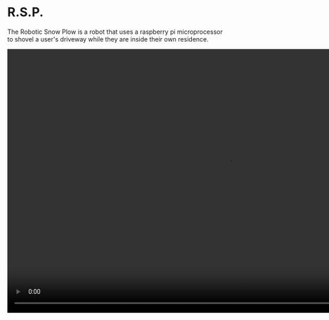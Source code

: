 # R.S.P.
The Robotic Snow Plow is a robot that uses a raspberry pi microprocessor to shovel a user's driveway while they are inside their own residence.

<video src="Robo Snow Plow Final.mp4"  width="1000" height="600">

Motivation:
Experiencing Canadian winters has its own charm with snow covering the coniferous trees, houses and smoke arising from the chimneys and exhausts from the central heating system. Snow covered houses, trees and streets brings alive the memory of Christmas and Santa Claus. However, if you look beyond the pure white coat of snow you will see something dangerous that claims several lives each year. Most people see snow removal as just another household chore but it can get very dangerous if you don’t be careful. All of that bending and lifting of heavy snow can put you at risk for injury and place a considerable amount of stress on the heart. According to 2013 US Consumer Product Safety approximately 28 000 people were treated in hospital emergency rooms for injuries that happened while shoveling or removing ice and snow. The US Consumer Product Safety is not the only organization that has recorded thousands of injuries due to snow removal. On January 20, 2011 WebMD News recorded 11 500 adults and children that were injured from snow removal. They also realized that between 1990 and 2006, 195 000 people were injured from shoveling snow. When I was little I was also a victim to shoveling snow. One day, I was shoveling snow and one brick was raised higher than another. The shovel hit the side of the brick and the handle of the shovel hit me in the mouth. This incident chipped my front tooth that is still chipped to this day. I had a minor injury, but I am sure everyone in Canada has their own story to being a victim to snow. Some injuries might be worse than others but they are all still injuries. This lead me to realize that there must be something, that can solve this problem and it lead me to create The Robotic Snow Plow (or R.S.P. for short). 
The robotic snow plow can divided into five major components:
(a)	Mechanical part of Robotic Snow Plow 
(b)	Battery and Electric Motors to motion, steering and lifting of the plow
(c)	Single Board Computer - Raspberry, wi-fi, LED Flashing Lights and Cameras
(d)	Program to control the Snow Mobile using Python
(e)	Mobile web App to run on smartphone to control the snow plow using Html 5.

Building of Snow Plow Body:
The first thing that I needed for construction was a Yamaha ATV 700R. I got this product from an auction for $20. I first removed the plastic cover of the plow by removing the handle bars and gear shifts. Then I took out the pedals and made a box that went around the chassis of the ATV.. I covered this unit with the lid. The box was 21” x  37”. The platform was 50” x 17”.. The next stage was to make the plow. I could not curve the plywood so I decided to use a stacked approach which gave the plow more strength. I used four 81 cm x 8 cm pieces of wood and drilled them in two pairs so one part of one pair was horizontally overlapping the other by 2 cm. Then I drilled both pairs on opposite sides of a piece of wood that is 81 cm x 26 cm. The smaller piece will overlap the bigger piece by 3 cm. Then I cut two pieces of wood in house shape blocks and two strips of wood that are 21 cm x 3 cm. I then slid the metal pole from the pedals through the screw holes of the base.  I attached the strips to the metal pole from the original ATV and attached a piece of wood in between them. Then I attached the house shaped blocks horizontally on the piece of wood in between with 3 cm in between the two blocks. Then I cut a half of a circle block and then I attached it on the plow and slid the half circle in between the two house shaped blocks. Then I drilled a screw threw the three pieces and bolted the screw loosely at the bottom. Beside the screw I drilled a hole and dropped a metal nail threw it. Then I turned the plow to the right and drilled a hole and to the left and drilled another hole. This let me be able to manually adjust the angle of the plow. Also I screwed a hook to the back of the plow. Then I put the winch on the front of the platform and made a pillar. I put a pulley at the top and the winch wire went on the pulley and attached to the hook at the back of the plow. Then I made a mount for the front camera by making two column on either side of the pulley and a small wooden beam that goes across and I drilled it down. I put the camera 38 inches above the ground because if I put it higher it would become unstable and blur and if I put it lower when the plow went up it may block the camera's view.  Then I put a piece of wood for the rear camera mount at the back and cut it on a slant and drilled it to the lid. I also made a rectangular hole behind the camera mount at the back for the switches. I attached an extended platform to the back for the batteries. I also made the plow aluminum. I got an aluminum sheet and bent and shaped it for the plow. After it was bent and shaped I unscrewed the pieces of the front of the plow and moved the two pairs down ½ an inch and slid the aluminum on it. Then I unscrewed the back pairs again and move it to its original spot. This made the aluminum and wood tighten together. 
Battery and Electric Motors for motion, steering and lifting of the plow
	Ride-on kids ATV runs on 12 volt battery. Initially we used small motocycle 12V battery but it didn’t had enough capacity to run the snow plow. Also, I realized a problem when I was using this plow in my trial runs. When the battery of the plow became low the raspberry pi would reset itself and the connection would be lost.  So to solve both the problems we used small 12V battery to drive Raspberry PI and full size 12 volt car battery to drive RSP motors. We also extended the back of the RSP to hold 2 additional batteries which can be connect in parallel thereby providing additional Ah capacity at 12 volts. As the same time the weight of the batteries help push RSP down and avoid spinning of the wheel.
I re-wired the motors of the ATV to go through the relays which were connected to GPIO ports of Raspberry PI.
Originally I used car window motors for the steering of the plow. However, I soon realized that the motors did not have enough power so I decided to use an electric actuator. I got an electric actuator from Princess Auto that fit into the steering handles and fixed the actuator by drilling it to the inside of the box
I also added five LED lights for the plow by drilling four lights to the corners and one light one the pillar. 
We brought 12 winch from the Princess Auto to move the plough up and down and connected it through the relays.
I put one switch between the battery and the motors and LED lights and second switch between battery and Raspberry PI through 12 volt – 5 volt converter
Single Board Computer - Raspberry, Wi-Fi, LED Flashing Lights and Cameras
I used a 12 to 5 volt converter to give power the Raspberry Pi. I also used a broken micro-USB charger to give power to the raspberry pi. Then I used a GPIO ribbon and M to M wires to connect the raspberry pi to the breadboard. (You will have to use choose your GPIO ports that you will program using the following website: https://code.google.com/p/webiopi/). I used relays because the motors draws to much power so the relay would isolate the pi and the motors. At first I connected the relays directly to the raspberry pi, then I soon realized the Raspberry Pi would burn because the feedback current from the relays would leak into the raspberry pi We burned two raspberry pies because of this. We used IC ULN2003APG to isolate Raspberry PI which solved the problem. I then wired the motors to the relays. I used 
(a)	Two relays to control motors to move RPS forward and backward
(b)	Two relays to control steering left and right
(c)	Two relays to winch up and down
(d)	Four relays for the five color changing Flashing LED lights
The raspberry pi had only two USB ports and it could not give enough power to run both the cameras so I used a powered USB hub. Then I placed the cameras on their respected mounts and taped them down and connect their USB to the hub and connected the output to the raspberry pi.  
Program to control the RSP using Python
I used Raspbian which is based on Ubuntu Linux. We downloaded the Raspbian image from http://raspberrypi.org. I used Win32 Diskimager from http://Sourceforge.net to write the Raspbian image on the micro SD card.  I configured date, time, keyboard type, language for the Raspbian as part of installation process. Then I installed PHP and WebIOPI which includes the webserver and the pi wiring library. To access the raspberry pi from smartphones such as iphone we had to configure the raspberry pi to act as an access point as follows: 
(a)	Install the Wi-Fi USB adapter which can act as an access point which includes
a.	 installation and configuration of the Wi Fi USB driver including security configuration
b.	Configuration of TCP/IP with static address for Raspberry Pi.
c.	Install the DHCP server on the raspberry to give it an IP address to smart phones to  connect to webiopi
had to make a wireless hotspot using raspberry pi. I used http://sirlagz.net/2012/08/09/how-to-use-the-raspberry-pi-as-a-wireless-access-pointrouter-part-1/ and http://sirlagz.net/2012/08/09/how-to-use-the-raspberry-pi-as-a-wireless-access-pointrouter-part-3/ for configuring hotspot. I did not use part two because I did not want to have a bridged network. In this programming I had to download a DHCP server, dnsmasq, and hostapd to create a network. Then I had to program the webpage for the phone using html and python. Webiopi is a tool that can help you send messages to the relays. So I downloaded a sample from https://code.google.com/p/webiopi/ and used the sample to control the relays. I could also change the data in the html document that was in my file manager to let users understand the buttons, for example, if I wanted another button I would copy and paste the data of the previous button and then change its context. In webiopi you have to have your functions and ports which you can find the port using the same website. Then after you enter you ports match the port up to the bread board that is in the row connected to the specific motor you programmed the button for. You might want to re-wire the relay if the wires start tangling up though. The webiopi program was already programmed using python so I did not have to worry about the python programming. The programming for the camera was left. I used http://jacobsalmela.com/raspberry-pi-webcam-using-mjpg-streamer-over-internet/ for most of the programming for the cameras. I got two Creative Live Sync Cameras for this project. I checked online at http://elinux.org/RPi_USB_Webcams to see which cameras were capable with the raspberry pi. So I found these and decided to use them. I used the fswebcam program to test if the cameras can stream the video in a great quality and I used MJPG Streamer for the real casting. The fswebcam let took a quick snap shot and the MJPG Streamer took a live stream. The MJPG Streamer went to its own site and to put it in my html I used its image source which was located under the broadcast on the site. I copied and pasted it on my html document. Then I went to my second camera. I realized that the raspberry pi could not supply power for both cameras so I had to get a power hub which supplied the extra power. When I did my second camera, I made a silly mistake which caused me to lose a lot of time. The mistake was that the two cameras were connected to my SweetAcubeHome network while my computer was connected to Bell190 and I could not realize what was wrong and I lost three days. Then I realized the problem and connected to the network and it worked. The programming of the second camera went flawlessly after that. With that the project was done and I had to put it to the test on the real battlefield the next day which happened to be the coldest temperatures there was that year, it was “Super bowl Sunday!” 

Super bowl Sunday was quite cold with snow and Windsor was under the weather. Literally Windsor was buried in 36 centimeters of snow. My plow was about to face one off the hardest test it could ever have. It had to go out in the blizzard and shovel 5000 square feet of a driveway full of snow. We did a trial the day before to see if it would work and it did about half the driveway before my phone lost connection. Then I realized I needed an adapter with more range so I got an Odroid Realtek RTL8188CUS-GR Wi-Fi dongle. This had double the range of the old Edimax Wi-Fi dongle which gave it a better camera view as well. Then I went to test it on Super bowl Sunday. The plow did a spectacular job it shoveled the whole driveway in 37 minutes. I went and did further testing to see how much weight it can push in how many seconds. I got bricks that were three pounds each and put them in front of the plow. The first test I did was with five bricks which came to a total of fifteen pounds. It took 10.3 seconds for the plow to pass the finish line which was nine feet away. The second run was with 7 bricks for a total of 21 pounds. It took 11.9 seconds to cross the finish line. The last run was with 9 bricks which I believe is its limit because it starts to stop in between. The plow pushed 27 pounds in 14.7 seconds. I concluded that the plow is great for shoveling snow in the United States and the provinces but I would need to make it stronger if it needed to go to the territories or the northern part of Russia.  Then I did my final test to see how long the plow can run continuously. I tested it by making it continuously run with one car battery, it took 48 minutes. Then I used a second car battery and it took 89 minutes before it the batteries emptied. Then with a third battery took 125 minutes. I stopped after that because I figured the weight would start weighing it down. This helped me understand the fixed amount of batteries I should give the plow when I use it daily and if I sell it to the public. I would give the plow two car batteries which is I believe a sufficient amount because you don’t want it to go too fast to get out of control or to be slow. After this my testing was completed and my results were analyzed, the project that could help millions of people across the world was made.

Imagine, a world where most of our daily chores and heavy risk jobs are done by robots. This will be happening in the near future where single-board computers that are very low in cost will be programmed to do jobs that people would find impossible. The single boarded computers will have electric rechargeable batteries that are environmentally friendly. They will be wired to have systems that can learn from their surroundings. Some of these machines are already around us that most of us know about. For example, the nest thermostat will learn from how you change the temperature each day and adjust accordingly. I also plan to add a lawn mower to the bottom so in summer it can mow your lawn. The R.S.P. has the potential to be a part of those special robots that can improve our daily lives. In the future I plan to add ultrasonic sensors that will guide the machine to shovel your whole driveway for without you having to do a thing. This is the future ahead of the Robotic Snow Plow and one day everyone will have it shoveling their driveways or mowing their lawns without them having to do anything. Do you want the R.S.P.?
